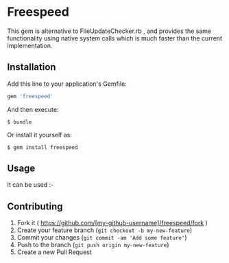 # Freespeed

This gem is alternative to FileUpdateChecker.rb , and provides the same functionality using native system calls which is much faster than the current implementation.

## Installation

Add this line to your application's Gemfile:

```ruby
gem 'freespeed'
```

And then execute:

    $ bundle

Or install it yourself as:

    $ gem install freespeed

## Usage

 
It can be used :-


## Contributing

1. Fork it ( https://github.com/[my-github-username]/freespeed/fork )
2. Create your feature branch (`git checkout -b my-new-feature`)
3. Commit your changes (`git commit -am 'Add some feature'`)
4. Push to the branch (`git push origin my-new-feature`)
5. Create a new Pull Request
